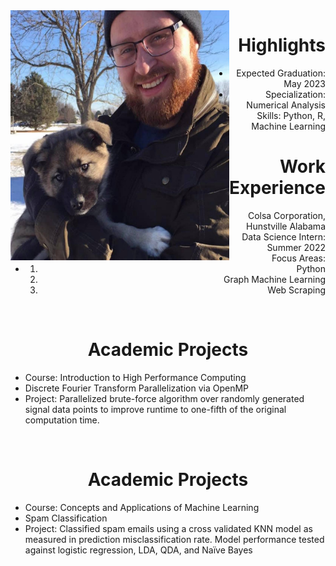 <img align="left" width="350" height="400" src= "/assets/img/Eowyn.jpg">
<h1 style="text-align: right;">Highlights</h1>
<ul style = "text-align: right;">

<li> Expected Graduation: May 2023</li>

<li> Specialization: Numerical Analysis</li>

<li> Skills: Python, R, Machine Learning</li>

</ul>    


<h1 style="text-align: right;">Work Experience</h1>
<ul style = "text-align: right">

<li> Colsa Corporation, Hunstville Alabama</li>

<li> Data Science Intern: Summer 2022</li>
<li> Focus Areas:</li>

<li> 
    <ol>
    <li>Python</li>
    <li>Graph Machine Learning</li>
    <li>Web Scraping</li>
    </ol>
</li>

</ul>

&nbsp;
&nbsp;
&nbsp;
&nbsp;
&nbsp;
&nbsp;


<h1 style="text-align: center;">Academic Projects</h1>

<ul>

<li> Course: Introduction to High Performance Computing</li>

<li> Discrete Fourier Transform Parallelization via OpenMP</li>

<li> Project: Parallelized brute-force algorithm over randomly generated signal data points to improve runtime to one-fifth of the original computation time. </li>

</ul>

&nbsp;

<h1 style="text-align: center;">Academic Projects</h1>

<ul>

<li> Course: Concepts and Applications of Machine Learning</li>

<li> Spam Classification</li>

<li> Project: Classified spam emails using a cross validated KNN model as measured in prediction misclassification rate. Model performance tested against logistic regression, LDA, QDA, and Naïve Bayes </li>

</ul>